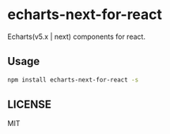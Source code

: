 # echarts-next-for-react

Echarts(v5.x | next) components for react.

## Usage

```sh
npm install echarts-next-for-react -s
```

## LICENSE

MIT
